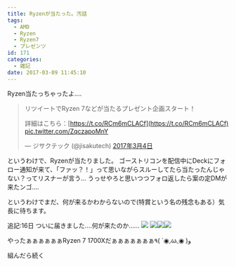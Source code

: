 ```yaml
---
title: Ryzenが当たった。汚話
tags:
  - AMD
  - Ryzen
  - Ryzen7
  - プレゼンツ
id: 171
categories:
  - 雑記
date: 2017-03-09 11:45:10
---
```


Ryzen当たっちゃったよ....<!--more-->
> リツイートでRyzen 7などが当たるプレゼント企画スタート！> 
> 詳細はこちら：[https://t.co/RCm6mCLACf](https://t.co/RCm6mCLACf) [pic.twitter.com/ZqczapoMnY](https://t.co/ZqczapoMnY)
> 
> — ジサクテック (@jisakutech) [2017年3月4日](https://twitter.com/jisakutech/status/838041813487276032)
<script async src="//platform.twitter.com/widgets.js" charset="utf-8"></script>
というわけで、Ryzenが当たりました。
ゴーストリコンを配信中にDeckにフォロー通知が来て、「ファッ？！」って思いながらスルーしてたら当たったんじゃない？ってリスナーが言う...
うっせやろと思いつつフォロ返したら案の定DMが来たンゴ....

というわけでまだ、何が来るかわからないので(特賞という名の残念もある）気長に待ちます。

追記:16日
ついに届きました....何が来たのか......
![](https://blog.kazuki.xyz/wp-content/uploads/IMAG0971-350x196.jpg) ![](https://blog.kazuki.xyz/wp-content/uploads/IMAG0972-196x350.jpg)![](https://blog.kazuki.xyz/wp-content/uploads/IMAG0974-350x196.jpg)![](https://blog.kazuki.xyz/wp-content/uploads/IMAG0975.dng_-961x720.jpg)

やったぁぁぁぁぁぁRyzen 7 1700Xだぁぁぁぁぁぁぁ٩( ´◉◞ω◟◉ )و

組んだら続く